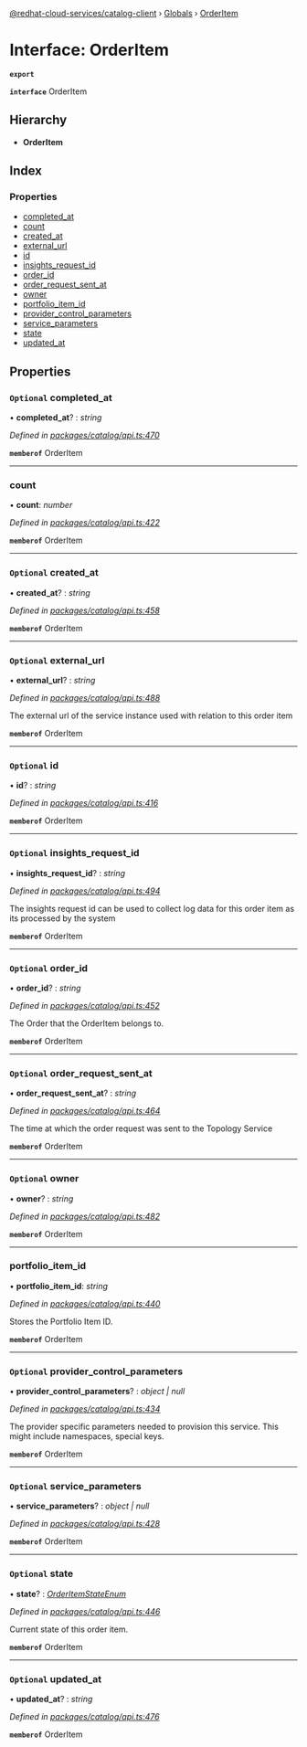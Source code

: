 [@redhat-cloud-services/catalog-client](../README.md) › [Globals](../globals.md) › [OrderItem](orderitem.md)

# Interface: OrderItem

**`export`** 

**`interface`** OrderItem

## Hierarchy

* **OrderItem**

## Index

### Properties

* [completed_at](orderitem.md#optional-completed_at)
* [count](orderitem.md#count)
* [created_at](orderitem.md#optional-created_at)
* [external_url](orderitem.md#optional-external_url)
* [id](orderitem.md#optional-id)
* [insights_request_id](orderitem.md#optional-insights_request_id)
* [order_id](orderitem.md#optional-order_id)
* [order_request_sent_at](orderitem.md#optional-order_request_sent_at)
* [owner](orderitem.md#optional-owner)
* [portfolio_item_id](orderitem.md#portfolio_item_id)
* [provider_control_parameters](orderitem.md#optional-provider_control_parameters)
* [service_parameters](orderitem.md#optional-service_parameters)
* [state](orderitem.md#optional-state)
* [updated_at](orderitem.md#optional-updated_at)

## Properties

### `Optional` completed_at

• **completed_at**? : *string*

*Defined in [packages/catalog/api.ts:470](https://github.com/RedHatInsights/javascript-clients/blob/master/packages/catalog/api.ts#L470)*

**`memberof`** OrderItem

___

###  count

• **count**: *number*

*Defined in [packages/catalog/api.ts:422](https://github.com/RedHatInsights/javascript-clients/blob/master/packages/catalog/api.ts#L422)*

**`memberof`** OrderItem

___

### `Optional` created_at

• **created_at**? : *string*

*Defined in [packages/catalog/api.ts:458](https://github.com/RedHatInsights/javascript-clients/blob/master/packages/catalog/api.ts#L458)*

**`memberof`** OrderItem

___

### `Optional` external_url

• **external_url**? : *string*

*Defined in [packages/catalog/api.ts:488](https://github.com/RedHatInsights/javascript-clients/blob/master/packages/catalog/api.ts#L488)*

The external url of the service instance used with relation to this order item

**`memberof`** OrderItem

___

### `Optional` id

• **id**? : *string*

*Defined in [packages/catalog/api.ts:416](https://github.com/RedHatInsights/javascript-clients/blob/master/packages/catalog/api.ts#L416)*

**`memberof`** OrderItem

___

### `Optional` insights_request_id

• **insights_request_id**? : *string*

*Defined in [packages/catalog/api.ts:494](https://github.com/RedHatInsights/javascript-clients/blob/master/packages/catalog/api.ts#L494)*

The insights request id can be used to collect log data for this order item as its processed by the system

**`memberof`** OrderItem

___

### `Optional` order_id

• **order_id**? : *string*

*Defined in [packages/catalog/api.ts:452](https://github.com/RedHatInsights/javascript-clients/blob/master/packages/catalog/api.ts#L452)*

The Order that the OrderItem belongs to.

**`memberof`** OrderItem

___

### `Optional` order_request_sent_at

• **order_request_sent_at**? : *string*

*Defined in [packages/catalog/api.ts:464](https://github.com/RedHatInsights/javascript-clients/blob/master/packages/catalog/api.ts#L464)*

The time at which the order request was sent to the Topology Service

**`memberof`** OrderItem

___

### `Optional` owner

• **owner**? : *string*

*Defined in [packages/catalog/api.ts:482](https://github.com/RedHatInsights/javascript-clients/blob/master/packages/catalog/api.ts#L482)*

**`memberof`** OrderItem

___

###  portfolio_item_id

• **portfolio_item_id**: *string*

*Defined in [packages/catalog/api.ts:440](https://github.com/RedHatInsights/javascript-clients/blob/master/packages/catalog/api.ts#L440)*

Stores the Portfolio Item ID.

**`memberof`** OrderItem

___

### `Optional` provider_control_parameters

• **provider_control_parameters**? : *object | null*

*Defined in [packages/catalog/api.ts:434](https://github.com/RedHatInsights/javascript-clients/blob/master/packages/catalog/api.ts#L434)*

The provider specific parameters needed to provision this service. This might include namespaces, special keys.

**`memberof`** OrderItem

___

### `Optional` service_parameters

• **service_parameters**? : *object | null*

*Defined in [packages/catalog/api.ts:428](https://github.com/RedHatInsights/javascript-clients/blob/master/packages/catalog/api.ts#L428)*

**`memberof`** OrderItem

___

### `Optional` state

• **state**? : *[OrderItemStateEnum](../enums/orderitemstateenum.md)*

*Defined in [packages/catalog/api.ts:446](https://github.com/RedHatInsights/javascript-clients/blob/master/packages/catalog/api.ts#L446)*

Current state of this order item.

**`memberof`** OrderItem

___

### `Optional` updated_at

• **updated_at**? : *string*

*Defined in [packages/catalog/api.ts:476](https://github.com/RedHatInsights/javascript-clients/blob/master/packages/catalog/api.ts#L476)*

**`memberof`** OrderItem
